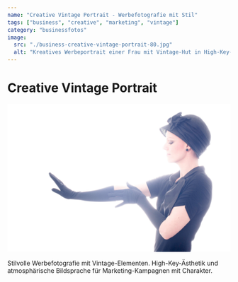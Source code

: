 ```yaml
---
name: "Creative Vintage Portrait - Werbefotografie mit Stil"
tags: ["business", "creative", "marketing", "vintage"]
category: "businessfotos"
image:
  src: "./business-creative-vintage-portrait-80.jpg"
  alt: "Kreatives Werbeportrait einer Frau mit Vintage-Hut in High-Key-Ästhetik für Marketing-Kampagne"
---
```


# Creative Vintage Portrait
![Creative Vintage Portrait](./business-creative-vintage-portrait-80.jpg)

Stilvolle Werbefotografie mit Vintage-Elementen. High-Key-Ästhetik und atmosphärische Bildsprache für Marketing-Kampagnen mit Charakter.